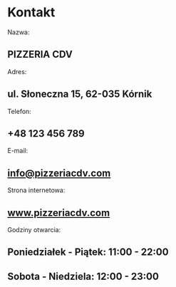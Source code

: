 # Kontakt




Nazwa: 
## PIZZERIA CDV

Adres: 
## ul. Słoneczna 15, 62-035 Kórnik

Telefon:
## +48 123 456 789

E-mail:
## info@pizzeriacdv.com

Strona internetowa:
## www.pizzeriacdv.com

Godziny otwarcia:
## Poniedziałek - Piątek: 11:00 - 22:00
## Sobota - Niedziela: 12:00 - 23:00
